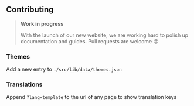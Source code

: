 ## Contributing

> **Work in progress**
>
> With the launch of our new website, we are working hard to polish up documentation and guides. Pull requests are welcome 😌

### Themes

Add a new entry to `./src/lib/data/themes.json`

### Translations

Append `?lang=template` to the url of any page to show translation keys
